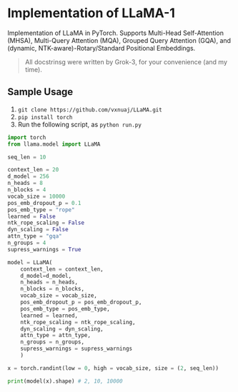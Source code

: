# Implementation of LLaMA-1

Implementation of LLaMA in PyTorch. Supports Multi-Head Self-Attention (MHSA), Multi-Query Attention (MQA), Grouped Query Attention (GQA), and (dynamic, NTK-aware)-Rotary/Standard Positional Embeddings.

> All docstrinsg were written by Grok-3, for your convenience (and my time).

## Sample Usage

1. `git clone https://github.com/vxnuaj/LLaMA.git`
2. `pip install torch`
3. Run the following script, as `python run.py`

```python
import torch
from llama.model import LLaMA

seq_len = 10

context_len = 20
d_model = 256
n_heads = 8
n_blocks = 4
vocab_size = 10000
pos_emb_dropout_p = 0.1
pos_emb_type = "rope"
learned = False
ntk_rope_scaling = False
dyn_scaling = False
attn_type = "gqa"
n_groups = 4
supress_warnings = True

model = LLaMA(
    context_len = context_len,
    d_model=d_model,
    n_heads = n_heads,
    n_blocks = n_blocks,
    vocab_size = vocab_size,
    pos_emb_dropout_p = pos_emb_dropout_p,
    pos_emb_type = pos_emb_type,
    learned = learned,
    ntk_rope_scaling = ntk_rope_scaling,
    dyn_scaling = dyn_scaling,
    attn_type = attn_type,
    n_groups = n_groups,
    supress_warnings = supress_warnings
    )

x = torch.randint(low = 0, high = vocab_size, size = (2, seq_len))

print(model(x).shape) # 2, 10, 10000
```
